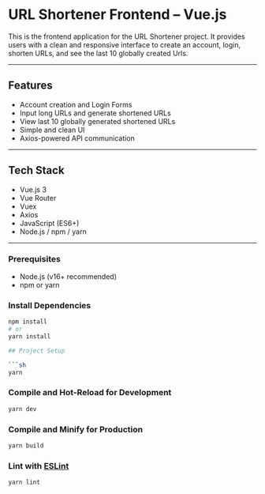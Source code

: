 # URL Shortener Frontend – Vue.js

This is the frontend application for the URL Shortener project.
It provides users with a clean and responsive interface to create an account, login, shorten URLs, and see the last 10 globally created Urls.

---

## Features

- Account creation and Login Forms
- Input long URLs and generate shortened URLs
- View last 10 globally generated shortened URLs
- Simple and clean UI
- Axios-powered API communication

---

## Tech Stack

- Vue.js 3
- Vue Router
- Vuex
- Axios
- JavaScript (ES6+)
- Node.js / npm / yarn

---

### Prerequisites

- Node.js (v16+ recommended)
- npm or yarn

### Install Dependencies

```bash
npm install
# or
yarn install

## Project Setup

```sh
yarn
```

### Compile and Hot-Reload for Development

```sh
yarn dev
```

### Compile and Minify for Production

```sh
yarn build
```

### Lint with [ESLint](https://eslint.org/)

```sh
yarn lint
```
